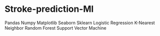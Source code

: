 # Stroke-prediction-Ml
Pandas
Numpy
Matplotlib
Seaborn
Sklearn
Logistic Regression
K-Nearest Neighbor
Random Forest
Support Vector Machine
